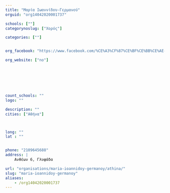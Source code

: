 ```yaml
---
title: "Μαρία Ιωαννίδου-Γερμανού"
orguid: "org14042020001737"

schools: [""]
categorynoslug: ["Χορός"]

categories: [""]


org_facebook: "https://www.facebook.com/%CE%A3%CF%87%CE%BF%CE%BB%CE%AE-%CF%87%CE%BF%CF%81%CE%BF%CF%8D-%CE%9C%CE%B1%CF%81%CE%AF%CE%B1%CF%82-%CE%99%CF%89%CE%B1%CE%BD%CE%BD%CE%AF%CE%B4%CE%BF%CF%85-%CE%93%CE%B5%CF%81%CE%BC%CE%B1%CE%BD%CE%BF%CF%8D-1902116163199278/"

org_website: ["no"]







count_schools: ""
logo: ""

description: ""
cities: ["Αθήνα"]



long: ""
lat : ""


phone: "2109645688"
address: |
    Ανθέων 6, Γλυφάδα

url: "organisations/maria-ioannidoy-germanoy/athina/"
slug: "maria-ioannidoy-germanoy"
aliases:
    - /org14042020001737
---
```



